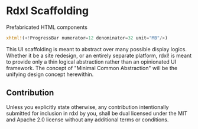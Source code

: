 # Rdxl Scaffolding

Prefabricated HTML components

```rust
xhtml!(<!ProgressBar numerator=12 denominator=32 unit="MB"/>)
```

This UI scaffolding is meant to abstract over many possible display logics. Whether it be a site redesign,
or an entirely separate platform, rdxl! is meant to provide only a thin logical abstraction rather than an
opinionated UI framework. The concept of "Minimal Common Abstraction" will be the unifying design concept
herewithin.

## Contribution
Unless you explicitly state otherwise, any contribution intentionally submitted for inclusion in rdxl by you,
shall be dual licensed under the MIT and Apache 2.0 license without any additional terms or conditions.
